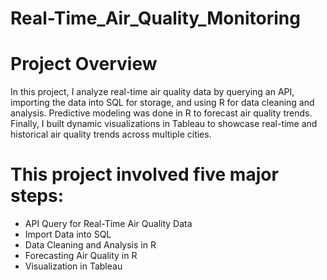 # Real-Time_Air_Quality_Monitoring

# Project Overview

In this project, I analyze real-time air quality data by querying an API, importing the data into SQL for storage, and using R 
for data cleaning and analysis. Predictive modeling was done in R to forecast air quality trends. Finally, I built dynamic 
visualizations in Tableau to showcase real-time and historical air quality trends across multiple cities.

# This project involved five major steps:
- API Query for Real-Time Air Quality Data
- Import Data into SQL
- Data Cleaning and Analysis in R
- Forecasting Air Quality in R
- Visualization in Tableau
